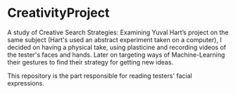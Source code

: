 # CreativityProject
A study of Creative Search Strategies: Examining Yuval Hart’s project on the same subject (Hart's used an abstract experiment taken on a computer), I decided on having a physical take, using plasticine and recording videos of the tester's faces and hands. Later on targeting ways of Machine-Learning their gestures to find their strategy for getting new ideas.

This repository is the part responsible for reading testers' facial expressions.

